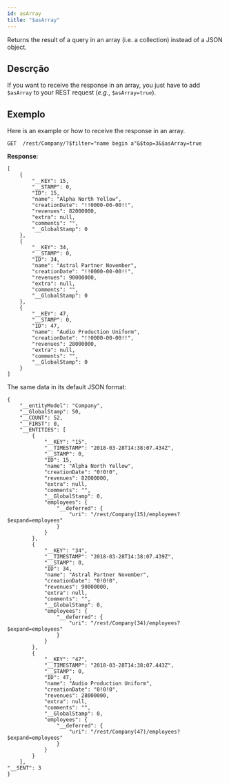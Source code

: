 ```yaml
---
id: asArray
title: "$asArray"
---
```



Returns the result of a query in an array (i.e. a collection) instead of a JSON object.


## Descrção

If you want to receive the response in an array, you just have to add `$asArray` to your REST request (*e.g.*, `$asArray=true`).

## Exemplo
Here is an example or how to receive the response in an array.

 `GET  /rest/Company/?$filter="name begin a"&$top=3&$asArray=true`

**Response**:

````
[
    {
        "__KEY": 15,
        "__STAMP": 0,
        "ID": 15,
        "name": "Alpha North Yellow",
        "creationDate": "!!0000-00-00!!",
        "revenues": 82000000,
        "extra": null,
        "comments": "",
        "__GlobalStamp": 0
    },
    {
        "__KEY": 34,
        "__STAMP": 0,
        "ID": 34,
        "name": "Astral Partner November",
        "creationDate": "!!0000-00-00!!",
        "revenues": 90000000,
        "extra": null,
        "comments": "",
        "__GlobalStamp": 0
    },
    {
        "__KEY": 47,
        "__STAMP": 0,
        "ID": 47,
        "name": "Audio Production Uniform",
        "creationDate": "!!0000-00-00!!",
        "revenues": 28000000,
        "extra": null,
        "comments": "",
        "__GlobalStamp": 0
    }
]
````

The same data in its default JSON format:

````
{
    "__entityModel": "Company",
    "__GlobalStamp": 50,
    "__COUNT": 52,
    "__FIRST": 0,
    "__ENTITIES": [
        {
            "__KEY": "15",
            "__TIMESTAMP": "2018-03-28T14:38:07.434Z",
            "__STAMP": 0,
            "ID": 15,
            "name": "Alpha North Yellow",
            "creationDate": "0!0!0",
            "revenues": 82000000,
            "extra": null,
            "comments": "",
            "__GlobalStamp": 0,
            "employees": {
                "__deferred": {
                    "uri": "/rest/Company(15)/employees?$expand=employees"
                }
            }
        },
        {
            "__KEY": "34",
            "__TIMESTAMP": "2018-03-28T14:38:07.439Z",
            "__STAMP": 0,
            "ID": 34,
            "name": "Astral Partner November",
            "creationDate": "0!0!0",
            "revenues": 90000000,
            "extra": null,
            "comments": "",
            "__GlobalStamp": 0,
            "employees": {
                "__deferred": {
                    "uri": "/rest/Company(34)/employees?$expand=employees"
                }
            }
        },
        {
            "__KEY": "47",
            "__TIMESTAMP": "2018-03-28T14:38:07.443Z",
            "__STAMP": 0,
            "ID": 47,
            "name": "Audio Production Uniform",
            "creationDate": "0!0!0",
            "revenues": 28000000,
            "extra": null,
            "comments": "",
            "__GlobalStamp": 0,
            "employees": {
                "__deferred": {
                    "uri": "/rest/Company(47)/employees?$expand=employees"
                }
            }
        }
    ],
"__SENT": 3
}
````


